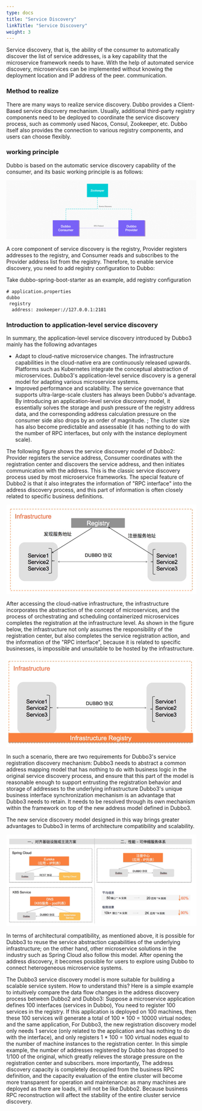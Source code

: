```yaml
---
type: docs
title: "Service Discovery"
linkTitle: "Service Discovery"
weight: 3
---
```

Service discovery, that is, the ability of the consumer to automatically discover the list of service addresses, is a key capability that the microservice framework needs to have. With the help of automated service discovery, microservices can be implemented without knowing the deployment location and IP address of the peer. communication.

### Method to realize
There are many ways to realize service discovery. Dubbo provides a Client-Based service discovery mechanism. Usually, additional third-party registry components need to be deployed to coordinate the service discovery process, such as commonly used Nacos, Consul, Zookeeper, etc. Dubbo itself also provides the connection to various registry components, and users can choose flexibly.

### working principle
Dubbo is based on the automatic service discovery capability of the consumer, and its basic working principle is as follows:

![//imgs/architecture.png](/imgs/architecture.png)

A core component of service discovery is the registry, Provider registers addresses to the registry, and Consumer reads and subscribes to the Provider address list from the registry.
Therefore, to enable service discovery, you need to add registry configuration to Dubbo:

Take dubbo-spring-boot-starter as an example, add registry configuration

```properties
# application.properties
dubbo
 registry
  address: zookeeper://127.0.0.1:2181
```

### Introduction to application-level service discovery
In summary, the application-level service discovery introduced by Dubbo3 mainly has the following advantages
* Adapt to cloud-native microservice changes. The infrastructure capabilities in the cloud-native era are continuously released upwards. Platforms such as Kubernetes integrate the conceptual abstraction of microservices. Dubbo3's application-level service discovery is a general model for adapting various microservice systems.
* Improved performance and scalability. The service governance that supports ultra-large-scale clusters has always been Dubbo's advantage. By introducing an application-level service discovery model, it essentially solves the storage and push pressure of the registry address data, and the corresponding address calculation pressure on the consumer side also drops by an order of magnitude. ; The cluster size has also become predictable and assessable (it has nothing to do with the number of RPC interfaces, but only with the instance deployment scale).

The following figure shows the service discovery model of Dubbo2: Provider registers the service address, Consumer coordinates with the registration center and discovers the service address, and then initiates communication with the address. This is the classic service discovery process used by most microservice frameworks. The special feature of Dubbo2 is that it also integrates the information of "RPC interface" into the address discovery process, and this part of information is often closely related to specific business definitions.

![//imgs/v3/concepts/servicediscovery_old.png](/imgs/v3/concepts/servicediscovery_old.png)

After accessing the cloud-native infrastructure, the infrastructure incorporates the abstraction of the concept of microservices, and the process of orchestrating and scheduling containerized microservices completes the registration at the infrastructure level. As shown in the figure below, the infrastructure not only assumes the responsibility of the registration center, but also completes the service registration action, and the information of the "RPC interface", because it is related to specific businesses, is impossible and unsuitable to be hosted by the infrastructure.

![//imgs/v3/concepts/servicediscovery_k8s.png](/imgs/v3/concepts/servicediscovery_k8s.png)

In such a scenario, there are two requirements for Dubbo3's service registration discovery mechanism:
Dubbo3 needs to abstract a common address mapping model that has nothing to do with business logic in the original service discovery process, and ensure that this part of the model is reasonable enough to support entrusting the registration behavior and storage of addresses to the underlying infrastructure
Dubbo3's unique business interface synchronization mechanism is an advantage that Dubbo3 needs to retain. It needs to be resolved through its own mechanism within the framework on top of the new address model defined in Dubbo3.

The new service discovery model designed in this way brings greater advantages to Dubbo3 in terms of architecture compatibility and scalability.

![//imgs/v3/concepts/servicediscovery_mem.png](/imgs/v3/concepts/servicediscovery_mem.png)

In terms of architectural compatibility, as mentioned above, it is possible for Dubbo3 to reuse the service abstraction capabilities of the underlying infrastructure; on the other hand, other microservice solutions in the industry such as Spring Cloud also follow this model.
After opening the address discovery, it becomes possible for users to explore using Dubbo to connect heterogeneous microservice systems.

The Dubbo3 service discovery model is more suitable for building a scalable service system. How to understand this?
Here is a simple example to intuitively compare the data flow changes in the address discovery process between Dubbo2 and Dubbo3: Suppose a microservice application defines 100 interfaces (services in Dubbo),
You need to register 100 services in the registry. If this application is deployed on 100 machines, then these 100 services will generate a total of 100 * 100 = 10000 virtual nodes; and the same application,
For Dubbo3, the new registration discovery model only needs 1 service (only related to the application and has nothing to do with the interface), and only registers 1 * 100 = 100 virtual nodes equal to the number of machine instances to the registration center.
In this simple example, the number of addresses registered by Dubbo has dropped to 1/100 of the original, which greatly relieves the storage pressure on the registration center and subscribers. more importantly,
The address discovery capacity is completely decoupled from the business RPC definition, and the capacity evaluation of the entire cluster will become more transparent for operation and maintenance: as many machines are deployed as there are loads, it will not be like Dubbo2.
Because business RPC reconstruction will affect the stability of the entire cluster service discovery.